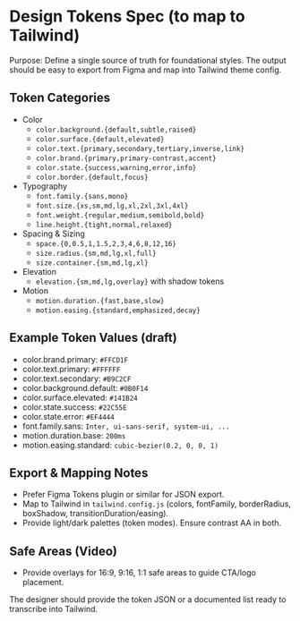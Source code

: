 # Design Tokens Spec (to map to Tailwind)

Purpose: Define a single source of truth for foundational styles. The output should be easy to export from Figma and map into Tailwind theme config.

## Token Categories
- Color
  - `color.background.{default,subtle,raised}`
  - `color.surface.{default,elevated}`
  - `color.text.{primary,secondary,tertiary,inverse,link}`
  - `color.brand.{primary,primary-contrast,accent}`
  - `color.state.{success,warning,error,info}`
  - `color.border.{default,focus}`
- Typography
  - `font.family.{sans,mono}`
  - `font.size.{xs,sm,md,lg,xl,2xl,3xl,4xl}`
  - `font.weight.{regular,medium,semibold,bold}`
  - `line.height.{tight,normal,relaxed}`
- Spacing & Sizing
  - `space.{0,0.5,1,1.5,2,3,4,6,8,12,16}`
  - `size.radius.{sm,md,lg,xl,full}`
  - `size.container.{sm,md,lg,xl}`
- Elevation
  - `elevation.{sm,md,lg,overlay}` with shadow tokens
- Motion
  - `motion.duration.{fast,base,slow}`
  - `motion.easing.{standard,emphasized,decay}`

## Example Token Values (draft)
- color.brand.primary: `#FFCD1F`
- color.text.primary: `#FFFFFF`
- color.text.secondary: `#B9C2CF`
- color.background.default: `#0B0F14`
- color.surface.elevated: `#141B24`
- color.state.success: `#22C55E`
- color.state.error: `#EF4444`
- font.family.sans: `Inter, ui-sans-serif, system-ui, ...`
- motion.duration.base: `200ms`
- motion.easing.standard: `cubic-bezier(0.2, 0, 0, 1)`

## Export & Mapping Notes
- Prefer Figma Tokens plugin or similar for JSON export.
- Map to Tailwind in `tailwind.config.js` (colors, fontFamily, borderRadius, boxShadow, transitionDuration/easing).
- Provide light/dark palettes (token modes). Ensure contrast AA in both.

## Safe Areas (Video)
- Provide overlays for 16:9, 9:16, 1:1 safe areas to guide CTA/logo placement.

The designer should provide the token JSON or a documented list ready to transcribe into Tailwind.
